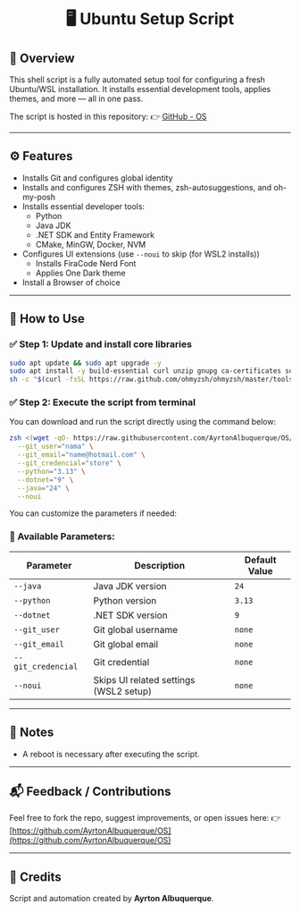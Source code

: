 <div align="center">

# 🖥️ Ubuntu Setup Script

</div>

## 📄 Overview
This shell script is a fully automated setup tool for configuring a fresh Ubuntu/WSL installation. It installs essential development tools, applies themes, and more — all in one pass.

The script is hosted in this repository:
👉 [GitHub - OS](https://github.com/AyrtonAlbuquerque/OS/blob/main/Ubuntu/setup.sh)

---

## ⚙️ Features
- Installs Git and configures global identity
- Installs and configures ZSH with themes, zsh-autosuggestions, and oh-my-posh
- Installs essential developer tools:
  - Python
  - Java JDK
  - .NET SDK and Entity Framework
  - CMake, MinGW, Docker, NVM
- Configures UI extensions (use `--noui` to skip (for WSL2 installs))
  - Installs FiraCode Nerd Font
  - Applies One Dark theme
- Install a Browser of choice

---

## 🚀 How to Use

### ✅ Step 1: Update and install core libraries

```bash
sudo apt update && sudo apt upgrade -y
sudo apt install -y build-essential curl unzip gnupg ca-certificates software-properties-common git gcc g++ gdb cmake gdebi zsh
sh -c "$(curl -fsSL https://raw.github.com/ohmyzsh/ohmyzsh/master/tools/install.sh)"
```

### ✅ Step 2: Execute the script from terminal
You can download and run the script directly using the command below:

```bash
zsh <(wget -qO- https://raw.githubusercontent.com/AyrtonAlbuquerque/OS/main/Ubuntu/setup.sh) \
  --git_user="nama" \
  --git_email="name@hotmail.com" \
  --git_credencial="store" \
  --python="3.13" \
  --dotnet="9" \
  --java="24" \
  --noui
```

You can customize the parameters if needed:

### 🧠 Available Parameters:
| Parameter         | Description                                 | Default Value               |
|-------------------|---------------------------------------------|-----------------------------|
| `--java`          | Java JDK version                            | `24`                        |
| `--python`        | Python version                              | `3.13`                      |
| `--dotnet`        | .NET SDK version                            | `9`                         |
| `--git_user`      | Git global username                         | `none`                      |
| `--git_email`     | Git global email                            | `none`                      |
| `--git_credencial`| Git credential                              | `none`                      |
| `--noui`          | Skips UI related settings (WSL2 setup)      | `none`                      |

---

## 📎 Notes
- A reboot is necessary after executing  the script.

---

## 📬 Feedback / Contributions
Feel free to fork the repo, suggest improvements, or open issues here:
👉 [https://github.com/AyrtonAlbuquerque/OS](https://github.com/AyrtonAlbuquerque/OS)

---

## 🙌 Credits
Script and automation created by **Ayrton Albuquerque**.


